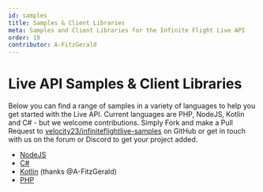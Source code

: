 ```yaml
---
id: samples
title: Samples & Client Libraries
meta: Samples and Client Libraries for the Infinite Flight Live API
order: 19
contributor: A-FitzGerald
---
```


# Live API Samples & Client Libraries

Below you can find a range of samples in a variety of languages to help you get started with the Live API. Current languages are PHP, NodeJS, Kotlin and C# - but we welcome contributions. Simply Fork and make a Pull Request to [velocity23/infiniteflightlive-samples](https://github.com/Velocity23/infiniteflightlive-samples) on GitHub or get in touch with us on the forum or Discord to get your project added.

- [NodeJS](https://github.com/Velocity23/infiniteflightlive-samples/tree/master/NodeJS)
- [C#](https://github.com/Velocity23/infiniteflightlive-samples/tree/master/C%23)
- [Kotlin](https://github.com/A-FitzGerald/InfiniteLiveKt) (thanks @A-FitzGerald)
- [PHP](https://github.com/Velocity23/infiniteflightlive-samples/tree/master/PHP)